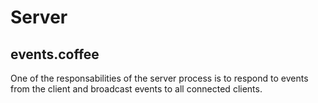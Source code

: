 Server
======

events.coffee
-------------
One of the responsabilities of the server process is to respond to events from the client and broadcast events to all connected clients.
